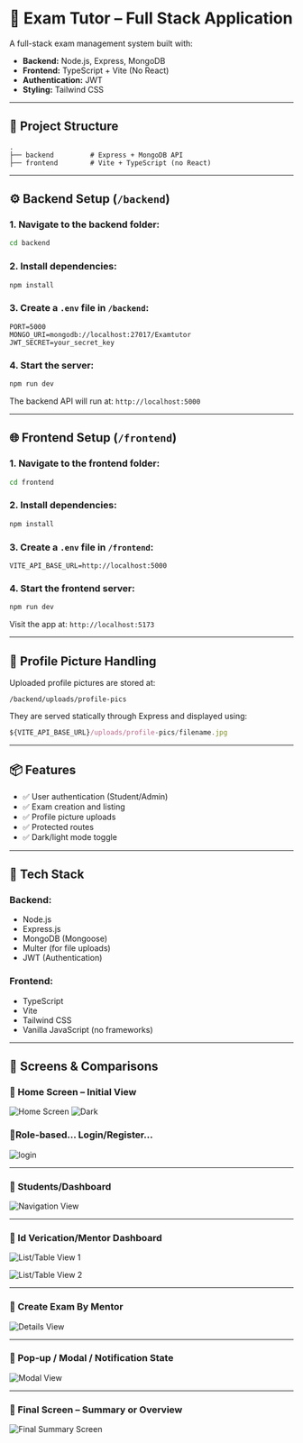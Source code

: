 # 🧠 Exam Tutor – Full Stack Application

A full-stack exam management system built with:

- **Backend:** Node.js, Express, MongoDB
- **Frontend:** TypeScript + Vite (No React)
- **Authentication:** JWT
- **Styling:** Tailwind CSS

---

## 📁 Project Structure

```
.
├── backend         # Express + MongoDB API
├── frontend        # Vite + TypeScript (no React)
```

---

## ⚙️ Backend Setup (`/backend`)

### 1. Navigate to the backend folder:

```bash
cd backend
```

### 2. Install dependencies:

```bash
npm install
```

### 3. Create a `.env` file in `/backend`:

```env
PORT=5000
MONGO_URI=mongodb://localhost:27017/Examtutor
JWT_SECRET=your_secret_key
```

### 4. Start the server:

```bash
npm run dev
```

The backend API will run at: `http://localhost:5000`

---

## 🌐 Frontend Setup (`/frontend`)

### 1. Navigate to the frontend folder:

```bash
cd frontend
```

### 2. Install dependencies:

```bash
npm install
```

### 3. Create a `.env` file in `/frontend`:

```env
VITE_API_BASE_URL=http://localhost:5000
```

### 4. Start the frontend server:

```bash
npm run dev
```

Visit the app at: `http://localhost:5173`

---

## 📸 Profile Picture Handling

Uploaded profile pictures are stored at:

```
/backend/uploads/profile-pics
```

They are served statically through Express and displayed using:

```ts
${VITE_API_BASE_URL}/uploads/profile-pics/filename.jpg
```

---

## 📦 Features

- ✅ User authentication (Student/Admin)
- ✅ Exam creation and listing
- ✅ Profile picture uploads
- ✅ Protected routes
- ✅ Dark/light mode toggle

---

## 🧪 Tech Stack

### Backend:

- Node.js
- Express.js
- MongoDB (Mongoose)
- Multer (for file uploads)
- JWT (Authentication)

### Frontend:

- TypeScript
- Vite
- Tailwind CSS
- Vanilla JavaScript (no frameworks)

---

## 📸 Screens & Comparisons

### 🔹 Home Screen – Initial View

![Home Screen](./images/Screenshot%202025-05-04%20110705.png)
 ![Dark](./images/Screenshot%202025-05-04%20110725.png)


### 🔹Role-based... Login/Register...
![login](./images/Screenshot%202025-05-04%20110740.png)


---
### 🔹 Students/Dashboard

![Navigation View](./images/Screenshot%202025-05-04%20110725.png)

---

### 🔹 Id Verication/Mentor Dashboard

![List/Table View 1](./images/Screenshot%202025-05-04%20112642.png)

![List/Table View 2](./images/Screenshot%202025-05-04%20112741.png)

---

### 🔹 Create Exam By Mentor

![Details View](./images/Screenshot%202025-05-04%20112830.png)

---

### 🔹 Pop-up / Modal / Notification State

![Modal View](./images/Screenshot%202025-05-04%20112803.png)

---
### 🔹 Final Screen – Summary or Overview

![Final Summary Screen](./images/Screenshot%202025-05-04%20112914.png)
